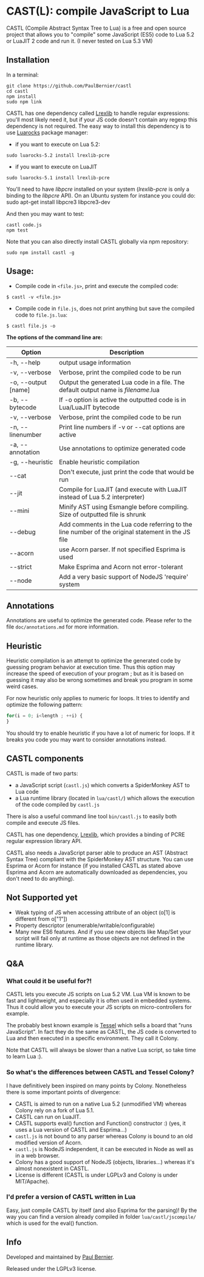 CAST(L): compile JavaScript to Lua
==========
CASTL (Compile Abstract Syntax Tree to Lua) is a free and open source project that allows you to "compile" some JavaScript (ES5) code to Lua 5.2 or LuaJIT 2 code and run it. (I never tested on Lua 5.3 VM)

## Installation

In a terminal:

```
git clone https://github.com/PaulBernier/castl
cd castl
npm install
sudo npm link
```

CASTL has one dependency called [Lrexlib](http://rrthomas.github.io/lrexlib/) to handle regular expressions: you'll most likely need it, but if your JS code doesn't contain any regexp this dependency is not required.
The easy way to install this dependency is to use [Luarocks](https://luarocks.org/) package manager:

* if you want to execute on Lua 5.2:
```
sudo luarocks-5.2 install lrexlib-pcre
```
* if you want to execute on LuaJIT
```
sudo luarocks-5.1 install lrexlib-pcre
```

You'll need to have *libpcre* installed on your system (*lrexlib-pcre* is only a binding to the *libpcre* API).
On an Ubuntu system for instance you could do: sudo apt-get install libpcre3 libpcre3-dev

And then you may want to test:
```
castl code.js
npm test
```

Note that you can also directly install CASTL globally via npm repository:
```
sudo npm install castl -g
```

## Usage:

* Compile code in `<file.js>`, print and execute the compiled code:
```
$ castl -v <file.js>
```

* Compile code in `file.js`, does not print anything but save the compiled code to `file.js.lua`:
```
$ castl file.js -o
```

**The options of the command line are:**

Option  | Description
------------- | -------------
-h, --help           |output usage information
-v, --verbose        |Verbose, print the compiled code to be run
-o, --output [name]  |Output the generated Lua code in a file. The default output name is _filename_.lua
-b, --bytecode       |If -o option is active the outputted code is in Lua/LuaJIT bytecode
-v, --verbose        |Verbose, print the compiled code to be run
-n, --linenumber     |Print line numbers if -v or --cat options are active
-a, --annotation     |Use annotations to optimize generated code
-g, --heuristic      |Enable heuristic compilation
--cat                |Don't execute, just print the code that would be run
--jit                |Compile for LuaJIT (and execute with LuaJIT instead of Lua 5.2 interpreter)
--mini               |Minify AST using Esmangle before compiling. Size of outputted file is shrunk
--debug              |Add comments in the Lua code referring to the line number of the original statement in the JS file
--acorn              |use Acorn parser. If not specified Esprima is used
--strict             |Make Esprima and Acorn not error-tolerant
--node               |Add a very basic support of NodeJS 'require' system

## Annotations

Annotations are useful to optimize the generated code. Please refer to the file ```doc/annotations.md``` for more information.

## Heuristic

Heuristic compilation is an attempt to optimize the generated code by guessing program behavior at execution time.
Thus this option may increase the speed of execution of your program ; but as it is based on guessing it may also be wrong sometimes and break you program in some weird cases.

For now heuristic only applies to numeric for loops. It tries to identify and optimize the following pattern:
```JavaScript
for(i = 0; i<length ; ++i) {
}
```
You should try to enable heuristic if you have a lot of numeric for loops. If it breaks you code you may want to consider annotations instead.

## CASTL components

CASTL is made of two parts:

* a JavaScript script (`castl.js`) which converts a SpiderMonkey AST to Lua code
* a Lua runtime library (located in `lua/castl/`) which allows the execution of the code compiled by `castl.js`

There is also a useful command line tool `bin/castl.js` to easily both compile and execute JS files.

CASTL has one dependency, [Lrexlib](http://rrthomas.github.io/lrexlib/), which provides a binding of PCRE regular expression library API.

CASTL also needs a JavaScript parser able to produce an AST (Abstract Syntax Tree) compliant with the SpiderMonkey AST structure. You can use Esprima or Acorn for instance (if you installed CASTL as stated above Esprima and Acorn are automatically downloaded as dependencies, you don't need to do anything).

## Not Supported yet

* Weak typing of JS when accessing attribute of an object (o[1] is different from o["1"])
* Property descriptor (enumerable/writable/configurable)
* Many new ES6 features. And if you use new objects like Map/Set your script will fail only at runtime as those objects are not defined in the runtime library.

## Q&A

### What could it be useful for?!

CASTL lets you execute JS scripts on Lua 5.2 VM. Lua VM is known to be fast and lightweight, and especially it is often used in embedded systems. Thus it could allow you to execute your JS scripts on micro-controllers for example.

The probably best known example is [Tessel](https://tessel.io/) which sells a board that "runs JavaScript". In fact they do the same as CASTL, the JS code is converted to Lua and then executed in a specific environment. They call it Colony.

Note that CASTL will always be slower than a native Lua script, so take time to learn Lua :).

### So what's the differences between CASTL and Tessel Colony?

I have definitively been inspired on many points by Colony. Nonetheless there is some important points of divergence:

* CASTL is aimed to run on a native Lua 5.2 (unmodified VM) whereas Colony rely on a fork of Lua 5.1.
* CASTL can run on LuaJIT.
* CASTL supports eval() function and Function() constructor :) (yes, it uses a Lua version of CASTL and Esprima...)
* `castl.js` is not bound to any parser whereas Colony is bound to an old modified version of Acorn.
* `castl.js` is NodeJS independent, it can be executed in Node as well as in a web browser.
* Colony has a good support of NodeJS (objects, libraries...) whereas it's almost nonexistent in CASTL.
* License is different (CASTL is under LGPLv3 and Colony is under MIT/Apache).

### I'd prefer a version of CASTL written in Lua

Easy, just compile CASTL by itself (and also Esprima for the parsing)! By the way you can find a version already compiled in folder `lua/castl/jscompile/` which is used for the eval() function.

## Info

Developed and maintained by [Paul Bernier](http://www.paulbernier.fr).

Released under the LGPLv3 license.
